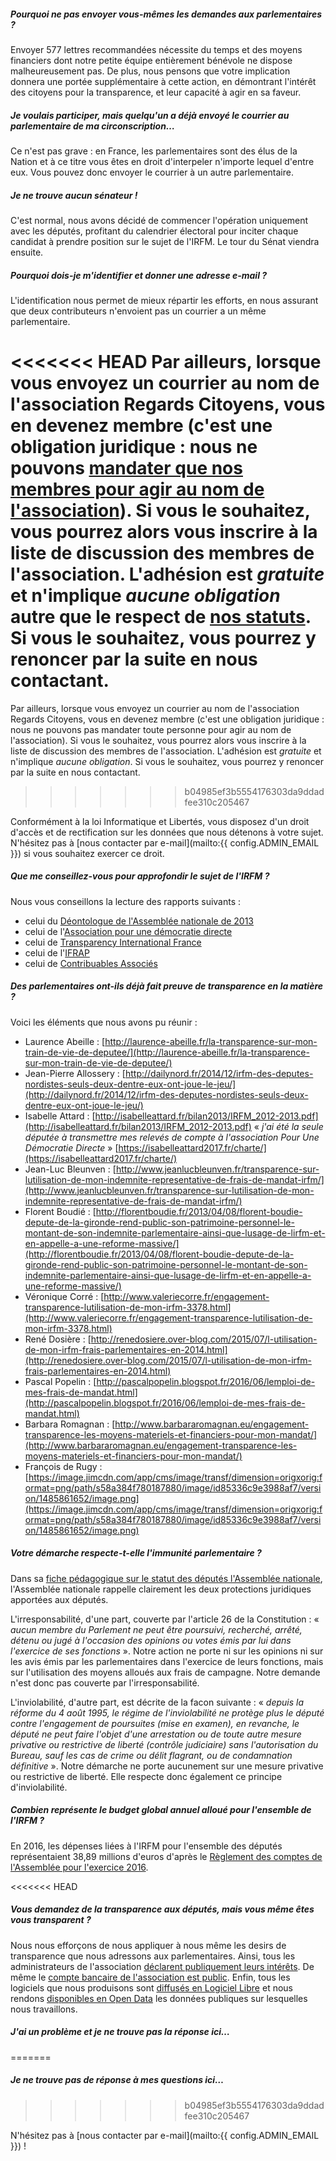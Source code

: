 ##### Pourquoi ne pas envoyer vous-mêmes les demandes aux parlementaires ?

Envoyer 577 lettres recommandées nécessite du temps et des moyens financiers dont notre petite équipe entièrement bénévole ne dispose malheureusement pas. De plus, nous pensons que votre implication donnera une portée supplémentaire à cette action, en démontrant l'intérêt des citoyens pour la transparence, et leur capacité à agir en sa faveur.

##### Je voulais participer, mais quelqu'un a déjà envoyé le courrier au parlementaire de ma circonscription…

Ce n'est pas grave : en France, les parlementaires sont des élus de la Nation et à ce titre vous êtes en droit d'interpeler n'importe lequel d'entre eux. Vous pouvez donc envoyer le courrier à un autre parlementaire.

##### Je ne trouve aucun sénateur !

C'est normal, nous avons décidé de commencer l'opération uniquement avec les députés, profitant du calendrier électoral pour inciter chaque candidat à prendre position sur le sujet de l'IRFM. Le tour du Sénat viendra ensuite.

##### Pourquoi dois-je m'identifier et donner une adresse e-mail ?

L'identification nous permet de mieux répartir les efforts, en nous assurant que deux contributeurs n'envoient pas un courrier a un même parlementaire.

<<<<<<< HEAD
Par ailleurs, lorsque vous envoyez un courrier au nom de l'association Regards Citoyens, vous en devenez membre (c'est une obligation juridique : nous ne pouvons [mandater que nos membres pour agir au nom de l'association](https://www.regardscitoyens.org/documents/association/20170514_RegardsCitoyens_PVConseilAdministration_mandat.pdf)).  Si vous le souhaitez, vous pourrez alors vous inscrire à la liste de discussion des membres de l'association.  L'adhésion est *gratuite* et n'implique *aucune obligation* autre que le respect de [nos statuts](https://www.regardscitoyens.org/documents/RegardsCitoyens-Statuts-v2.pdf).  Si vous le souhaitez, vous pourrez y renoncer par la suite en nous contactant.
=======
Par ailleurs, lorsque vous envoyez un courrier au nom de l'association Regards Citoyens, vous en devenez membre (c'est une obligation juridique : nous ne pouvons pas mandater toute personne pour agir au nom de l'association). Si vous le souhaitez, vous pourrez alors vous inscrire à la liste de discussion des membres de l'association. L'adhésion est *gratuite* et n'implique *aucune obligation*. Si vous le souhaitez, vous pourrez y renoncer par la suite en nous contactant.
>>>>>>> b04985ef3b5554176303da9ddadfee310c205467

Conformément à la loi Informatique et Libertés, vous disposez d'un droit d'accès et de rectification sur les données que nous détenons à votre sujet. N'hésitez pas à [nous contacter par e-mail](mailto:{{ config.ADMIN_EMAIL }}) si vous souhaitez exercer ce droit.

##### Que me conseillez-vous pour approfondir le sujet de l'IRFM ?

Nous vous conseillons la lecture des rapports suivants :

* celui du [Déontologue de l'Assemblée nationale de 2013](http://www.assemblee-nationale.fr/qui/deontologue-rapport-2013.pdf)
* celui de l'[Association pour une démocratie directe](http://www.pour-une-democratie-directe.fr/documents/Rapport-AP1DD-01_IRFM.pdf)
* celui de [Transparency International France](https://transparency-france.org/wp-content/uploads/2016/10/Pr%C3%A9voir-la-publication-par-les-parlementaires-des-d%C3%A9penses-prises-en-charge-par-leurs-indemnit%C3%A9s-repr%C3%A9sentatives-de-frais-de-mandat-V2.pdf)
* celui de l'[IFRAP](http://www.ifrap.org/etat-et-collectivites/indemnite-de-representation-et-de-frais-de-mandats-irfm-et-amendement-courson)
* celui de [Contribuables Associés](http://www.contribuables.org/2015/12/frais-de-mandat-pour-un-controle-systematique/)

##### Des parlementaires ont-ils déjà fait preuve de transparence en la matière ?

Voici les éléments que nous avons pu réunir :

* Laurence Abeille : [http://laurence-abeille.fr/la-transparence-sur-mon-train-de-vie-de-deputee/](http://laurence-abeille.fr/la-transparence-sur-mon-train-de-vie-de-deputee/)
* Jean-Pierre Allossery : [http://dailynord.fr/2014/12/irfm-des-deputes-nordistes-seuls-deux-dentre-eux-ont-joue-le-jeu/](http://dailynord.fr/2014/12/irfm-des-deputes-nordistes-seuls-deux-dentre-eux-ont-joue-le-jeu/)
* Isabelle Attard : [http://isabelleattard.fr/bilan2013/IRFM_2012-2013.pdf](http://isabelleattard.fr/bilan2013/IRFM_2012-2013.pdf) « *j'ai été la seule députée à transmettre mes relevés de compte à l'association Pour Une Démocratie Directe* » [https://isabelleattard2017.fr/charte/](https://isabelleattard2017.fr/charte/)
* Jean-Luc Bleunven : [http://www.jeanlucbleunven.fr/transparence-sur-lutilisation-de-mon-indemnite-representative-de-frais-de-mandat-irfm/](http://www.jeanlucbleunven.fr/transparence-sur-lutilisation-de-mon-indemnite-representative-de-frais-de-mandat-irfm/)
* Florent Boudié : [http://florentboudie.fr/2013/04/08/florent-boudie-depute-de-la-gironde-rend-public-son-patrimoine-personnel-le-montant-de-son-indemnite-parlementaire-ainsi-que-lusage-de-lirfm-et-en-appelle-a-une-reforme-massive/](http://florentboudie.fr/2013/04/08/florent-boudie-depute-de-la-gironde-rend-public-son-patrimoine-personnel-le-montant-de-son-indemnite-parlementaire-ainsi-que-lusage-de-lirfm-et-en-appelle-a-une-reforme-massive/)
* Véronique Corré : [http://www.valeriecorre.fr/engagement-transparence-lutilisation-de-mon-irfm-3378.html](http://www.valeriecorre.fr/engagement-transparence-lutilisation-de-mon-irfm-3378.html)
* René Dosière : [http://renedosiere.over-blog.com/2015/07/l-utilisation-de-mon-irfm-frais-parlementaires-en-2014.html](http://renedosiere.over-blog.com/2015/07/l-utilisation-de-mon-irfm-frais-parlementaires-en-2014.html)
* Pascal Popelin : [http://pascalpopelin.blogspot.fr/2016/06/lemploi-de-mes-frais-de-mandat.html](http://pascalpopelin.blogspot.fr/2016/06/lemploi-de-mes-frais-de-mandat.html)
* Barbara Romagnan : [http://www.barbararomagnan.eu/engagement-transparence-les-moyens-materiels-et-financiers-pour-mon-mandat/](http://www.barbararomagnan.eu/engagement-transparence-les-moyens-materiels-et-financiers-pour-mon-mandat/)
* François de Rugy : [https://image.jimcdn.com/app/cms/image/transf/dimension=origxorig:format=png/path/s58a384f780187880/image/id85336c9e3988af7/version/1485861652/image.png](https://image.jimcdn.com/app/cms/image/transf/dimension=origxorig:format=png/path/s58a384f780187880/image/id85336c9e3988af7/version/1485861652/image.png)

##### Votre démarche respecte-t-elle l'immunité parlementaire ?

Dans sa [fiche pédagogique sur le statut des députés l'Assemblée nationale](http://www2.assemblee-nationale.fr/decouvrir-l-assemblee/role-et-pouvoirs-de-l-assemblee-nationale/le-depute/le-statut-du-depute), l'Assemblée nationale rappelle clairement les deux protections juridiques apportées aux députés.

L'irresponsabilité, d'une part, couverte par l'article 26 de la Constitution : « *aucun membre du Parlement ne peut être poursuivi, recherché, arrêté, détenu ou jugé à l'occasion des opinions ou votes émis par lui dans l'exercice de ses fonctions* ». Notre action ne porte ni sur les opinions ni sur les avis émis par les parlementaires dans l'exercice de leurs fonctions, mais sur l'utilisation des moyens alloués aux frais de campagne. Notre demande n'est donc pas couverte par l'irresponsabilité.

L'inviolabilité, d'autre part, est décrite de la facon suivante : « *depuis la réforme du 4 août 1995, le régime de l'inviolabilité ne protège plus le député contre l'engagement de poursuites (mise en examen), en revanche, le député ne peut faire l'objet d'une arrestation ou de toute autre mesure privative ou restrictive de liberté (contrôle judiciaire) sans l'autorisation du Bureau, sauf les cas de crime ou délit flagrant, ou de condamnation définitive* ». Notre démarche ne porte aucunement sur une mesure privative ou restrictive de liberté. Elle respecte donc également ce principe d'inviolabilité.

##### Combien représente le budget global annuel alloué pour l'ensemble de l'IRFM ?

En 2016, les dépenses liées à l'IRFM pour l'ensemble des députés représentaient 38,89 millions d'euros d'après le [Règlement des comptes de l'Assemblée pour l'exercice 2016](http://www2.assemblee-nationale.fr/static/comptes/comptes_2016_rapport_questeurs.pdf#page=57).

<<<<<<< HEAD
##### Vous demandez de la transparence aux députés, mais vous même êtes vous transparent ?

Nous nous efforçons de nous appliquer à nous même les desirs de transparence que nous adressons aux parlementaires. Ainsi, tous les administrateurs de l'association [déclarent publiquement leurs intérêts](https://www.regardscitoyens.org/nos-declarations-dinterets/). De même le [compte bancaire de l'association est public](https://github.com/regardscitoyens/banque/blob/master/data/history.csv). Enfin, tous les logiciels que nous produisons sont [diffusés en Logiciel Libre](https://github.com/regardscitoyens/) et nous rendons [disponibles en Open Data](http://www.nosdonnees.fr/) les données publiques sur lesquelles nous travaillons.

##### J'ai un problème et je ne trouve pas la réponse ici…
=======
##### Je ne trouve pas de réponse à mes questions ici…
>>>>>>> b04985ef3b5554176303da9ddadfee310c205467

N'hésitez pas à [nous contacter par e-mail](mailto:{{ config.ADMIN_EMAIL }}) !
